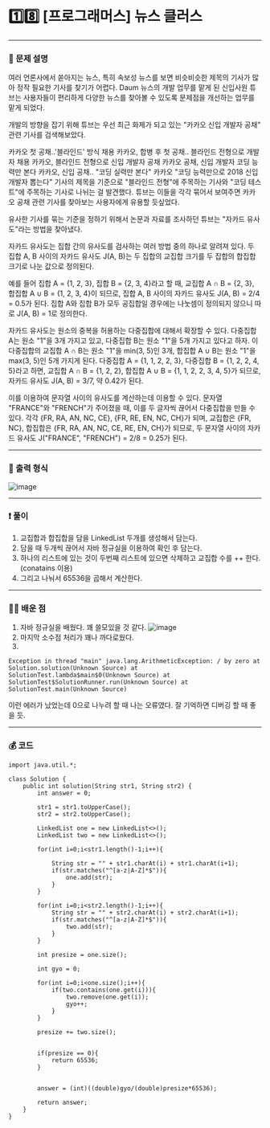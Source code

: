 # 1️⃣8️⃣ [프로그래머스] 뉴스 클러스 </span> 

---
### 📃 문제 설명
여러 언론사에서 쏟아지는 뉴스, 특히 속보성 뉴스를 보면 비슷비슷한 제목의 기사가 많아 정작 필요한 기사를 찾기가 어렵다. 
Daum 뉴스의 개발 업무를 맡게 된 신입사원 튜브는 사용자들이 편리하게 다양한 뉴스를 찾아볼 수 있도록 문제점을 개선하는 업무를 맡게 되었다.

개발의 방향을 잡기 위해 튜브는 우선 최근 화제가 되고 있는 "카카오 신입 개발자 공채" 관련 기사를 검색해보았다.

카카오 첫 공채..'블라인드' 방식 채용
카카오, 합병 후 첫 공채.. 블라인드 전형으로 개발자 채용
카카오, 블라인드 전형으로 신입 개발자 공채
카카오 공채, 신입 개발자 코딩 능력만 본다
카카오, 신입 공채.. "코딩 실력만 본다"
카카오 "코딩 능력만으로 2018 신입 개발자 뽑는다"
기사의 제목을 기준으로 "블라인드 전형"에 주목하는 기사와 "코딩 테스트"에 주목하는 기사로 나뉘는 걸 발견했다. 튜브는 이들을 각각 묶어서 보여주면 카카오 공채 관련 기사를 찾아보는 사용자에게 유용할 듯싶었다.

유사한 기사를 묶는 기준을 정하기 위해서 논문과 자료를 조사하던 튜브는 "자카드 유사도"라는 방법을 찾아냈다.

자카드 유사도는 집합 간의 유사도를 검사하는 여러 방법 중의 하나로 알려져 있다. 두 집합 A, B 사이의 자카드 유사도 J(A, B)는 두 집합의 교집합 크기를 두 집합의 합집합 크기로 나눈 값으로 정의된다.

예를 들어 집합 A = {1, 2, 3}, 집합 B = {2, 3, 4}라고 할 때, 교집합 A ∩ B = {2, 3}, 합집합 A ∪ B = {1, 2, 3, 4}이 되므로, 
집합 A, B 사이의 자카드 유사도 J(A, B) = 2/4 = 0.5가 된다. 집합 A와 집합 B가 모두 공집합일 경우에는 나눗셈이 정의되지 않으니 따로 J(A, B) = 1로 정의한다.

자카드 유사도는 원소의 중복을 허용하는 다중집합에 대해서 확장할 수 있다. 다중집합 A는 원소 "1"을 3개 가지고 있고, 
다중집합 B는 원소 "1"을 5개 가지고 있다고 하자. 이 다중집합의 교집합 A ∩ B는 원소 "1"을 min(3, 5)인 3개, 합집합 A ∪ B는 원소 "1"을 max(3, 5)인 5개 가지게 된다. 
다중집합 A = {1, 1, 2, 2, 3}, 다중집합 B = {1, 2, 2, 4, 5}라고 하면, 교집합 A ∩ B = {1, 2, 2}, 합집합 A ∪ B = {1, 1, 2, 2, 3, 4, 5}가 되므로, 자카드 유사도 J(A, B) = 3/7, 약 0.42가 된다.

이를 이용하여 문자열 사이의 유사도를 계산하는데 이용할 수 있다. 문자열 "FRANCE"와 "FRENCH"가 주어졌을 때, 
이를 두 글자씩 끊어서 다중집합을 만들 수 있다. 각각 {FR, RA, AN, NC, CE}, {FR, RE, EN, NC, CH}가 되며, 
교집합은 {FR, NC}, 합집합은 {FR, RA, AN, NC, CE, RE, EN, CH}가 되므로, 두 문자열 사이의 자카드 유사도 J("FRANCE", "FRENCH") = 2/8 = 0.25가 된다.

---
### 🔑 출력 형식
![image](https://github.com/handaldog/DailyAlgo/assets/96431408/d17a6c57-b413-46e2-9bdf-07000368f2c4)


---
### ❗️ 풀이 
1. 교집합과 합집합을 담을 LinkedList 두개를 생성해서 담는다.
2. 담을 때 두개씩 끊어서 자바 정규실을 이용하여 확인 후 담는다.
3. 하나의 리스트에 있는 것이 두번째 리스트에 있으면 삭제하고 교집합 수를 ++ 한다. (conatains 이용)
4. 그리고 나눠서 65536을 곱해서 계산한다.


--- 
### 👨‍💻 배운 점
1. 자바 정규실을 배웠다. 꽤 쓸모있을 것 같다.
![image](https://github.com/handaldog/DailyAlgo/assets/96431408/10ab0b52-140f-4058-bf89-e3cf75a0b8ef)
2. 마지막 소수점 처리가 꽤나 까다로웠다.
3. 
```
Exception in thread "main" java.lang.ArithmeticException: / by zero at Solution.solution(Unknown Source) at SolutionTest.lambda$main$0(Unknown Source) at SolutionTest$SolutionRunner.run(Unknown Source) at SolutionTest.main(Unknown Source)
```
이런 에러가 났었는데 0으로 나누려 할 때 나는 오류였다. 잘 기억하면 디버깅 할 때 좋을 듯.

---
### 💰 코드
```
import java.util.*;

class Solution {
    public int solution(String str1, String str2) {
        int answer = 0;
        
        str1 = str1.toUpperCase();
        str2 = str2.toUpperCase();
        
        LinkedList one = new LinkedList<>();
        LinkedList two = new LinkedList<>();
        
        for(int i=0;i<str1.length()-1;i++){
            
            String str = "" + str1.charAt(i) + str1.charAt(i+1);
            if(str.matches("^[a-z|A-Z]*$")){
                one.add(str);
            }
        }
        
        for(int i=0;i<str2.length()-1;i++){
            String str = "" + str2.charAt(i) + str2.charAt(i+1);
            if(str.matches("^[a-z|A-Z]*$")){
                two.add(str);
            }
        }
        
        int presize = one.size();
        
        int gyo = 0;
        
        for(int i=0;i<one.size();i++){
            if(two.contains(one.get(i))){
                two.remove(one.get(i));
                gyo++;
            }
        }
        
        presize += two.size();
        
        
        if(presize == 0){
            return 65536;
        }
        
        
        answer = (int)((double)gyo/(double)presize*65536);
        
        return answer;
    }
}

```
